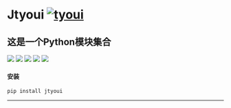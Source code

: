 # **Jtyoui** [![tyoui](https://github.com/zhangwei0530/logo/blob/master/logo/photolog.png?raw=true)][1]

## 这是一个Python模块集合
[![](https://img.shields.io/badge/个人网站-jtyoui-yellow.com.svg)][1]
[![](https://img.shields.io/badge/Python-3.6-green.svg)]()
[![](https://img.shields.io/badge/BlogWeb-Tyoui-bule.svg)][1]
[![](https://img.shields.io/badge/Email-jtyoui@qq.com-red.svg)]()
[![](https://img.shields.io/badge/项目-jtyoui-black.svg)]()


#### 安装
    pip install jtyoui

***
[1]: https://www.jtyoui.com